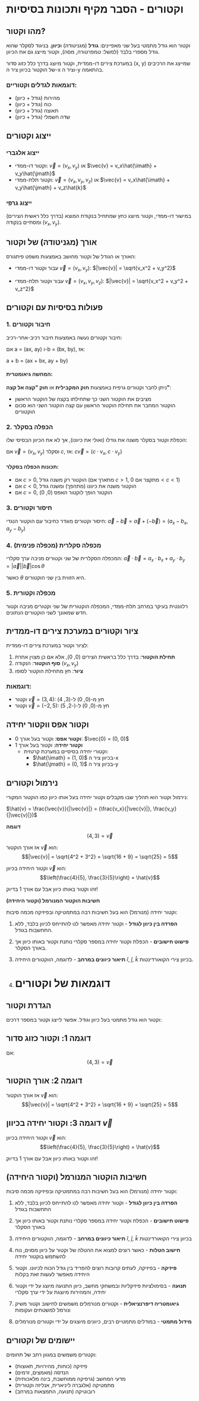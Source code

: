 # וקטורים - הסבר מקיף ותכונות בסיסיות

## מהו וקטור?

וקטור הוא גודל מתמטי בעל שני מאפיינים: **גודל** (מגניטודה) ו**כיוון**. בניגוד לסקלר שהוא גודל מספרי בלבד (למשל: טמפרטורה, מסה), וקטור מייצג גם את הכיוון.

במערכת צירים דו-ממדית, וקטור מיוצג בדרך כלל כזוג סדור (x, y) שמייצג את הרכיבים של הוקטור בכיוון ציר ה-x וציר ה-y בהתאמה.

### דוגמאות לגדלים וקטוריים:
- מהירות (גודל + כיוון)
- כוח (גודל + כיוון)
- תאוצה (גודל + כיוון)
- שדה חשמלי (גודל + כיוון)

## ייצוג וקטורים

### ייצוג אלגברי
* וקטור דו-ממדי: $\vec{v} = (v_x, v_y)$ או $\vec{v} = v_x\hat{\imath} + v_y\hat{\jmath}$
* וקטור תלת-ממדי: $\vec{v} = (v_x, v_y, v_z)$ או $\vec{v} = v_x\hat{\imath} + v_y\hat{\jmath} + v_z\hat{k}$

### ייצוג גרפי
במישור דו-ממדי, וקטור מיוצג כחץ שמתחיל בנקודת המוצא (בדרך כלל ראשית הצירים) ומסתיים בנקודה $(v_x, v_y)$.

## אורך (מגניטודה) של וקטור

האורך או הגודל של וקטור מחושב באמצעות משפט פיתגורס:

* עבור וקטור דו-ממדי $\vec{v} = (v_x, v_y)$:
  $|\vec{v}| = \sqrt{v_x^2 + v_y^2}$

* עבור וקטור תלת-ממדי $\vec{v} = (v_x, v_y, v_z)$:
  $|\vec{v}| = \sqrt{v_x^2 + v_y^2 + v_z^2}$

## פעולות בסיסיות עם וקטורים

### 1. חיבור וקטורים

חיבור וקטורים נעשה באמצעות חיבור רכיב-אחר-רכיב:

אם a = (ax, ay) ו-b = (bx, by), אז:

a + b = (ax + bx, ay + by)

#### המחשה גיאומטרית:
ניתן לחבר וקטורים גרפית באמצעות **חוק המקבילית** או **חוק "קצה אל קצה"**:
- מציבים את הוקטור השני כך שתחילתו בקצה של הוקטור הראשון
- הוקטור המחבר את תחילת הוקטור הראשון עם קצה הוקטור השני הוא סכום הוקטורים

### 2. הכפלה בסקלר

הכפלת וקטור בסקלר משנה את גודלו (ואולי את כיוונו), אך לא את הכיוון הבסיסי שלו:

אם $\vec{v} = (v_x, v_y)$ וסקלר $c$, אז:
$c\vec{v} = (c \cdot v_x, c \cdot v_y)$

#### תכונות הכפלה בסקלר:
- אם $c > 0$, הוקטור רק משנה גודל (מתארך אם $c > 1$, מתקצר אם $0 < c < 1$)
- אם $c < 0$, הוקטור משנה את כיוונו (מתהפך) ומשנה גודל
- אם $c = 0$, הוקטור הופך לוקטור האפס (0, 0)

### 3. חיסור וקטורים

חיסור וקטורים מוגדר כחיבור עם הוקטור הנגדי:
$\vec{a} - \vec{b} = \vec{a} + (-\vec{b}) = (a_x - b_x, a_y - b_y)$

### 4. מכפלה סקלרית (מכפלה פנימית)

המכפלה הסקלרית של שני וקטורים מניבה ערך סקלרי:
$\vec{a} \cdot \vec{b} = a_x \cdot b_x + a_y \cdot b_y = |\vec{a}||\vec{b}|\cos\theta$

כאשר $\theta$ היא הזווית בין שני הוקטורים.

### 5. מכפלה וקטורית

רלוונטית בעיקר במרחב תלת-ממדי, המכפלה הוקטורית של שני וקטורים מניבה וקטור חדש שמאונך לשני הוקטורים הנתונים.

## ציור וקטורים במערכת צירים דו-ממדית

לציור וקטור במערכת צירים דו-ממדית:

1. **תחילת הוקטור**: בדרך כלל בראשית הצירים (0, 0), אלא אם כן מצוין אחרת
2. **סוף הוקטור**: הנקודה $(v_x, v_y)$
3. **ציור**: חץ מתחילת הוקטור לסופו

### דוגמאות:
- וקטור $\vec{v} = (3, 4)$: חץ מ-(0, 0) ל-(3, 4)
- וקטור $\vec{v} = (-2, 5)$: חץ מ-(0, 0) ל-(-2, 5)

## וקטור אפס ווקטור יחידה

- **וקטור אפס**: וקטור בעל אורך 0: $\vec{0} = (0, 0)$
- **וקטור יחידה**: וקטור בעל אורך 1
  - וקטורי יחידה בסיסיים במערכת קרטזית: 
    - $\hat{\imath} = (1, 0)$ בכיוון ציר ה-x
    - $\hat{\jmath} = (0, 1)$ בכיוון ציר ה-y

## נירמול וקטורים

נירמול וקטור הוא תהליך שבו מקבלים וקטור יחידה בעל אותו כיוון כמו הוקטור המקורי:

$\hat{v} = \frac{\vec{v}}{|\vec{v}|} = (\frac{v_x}{|\vec{v}|}, \frac{v_y}{|\vec{v}|})$

**דוגמה**
$$(4,3) = \vec{v}$$


אז אורך הוקטור $\vec{v}$ הוא:
$$|\vec{v}| = \sqrt{4^2 + 3^2} = \sqrt{16 + 9} = \sqrt{25} = 5$$

וקטור היחידה בכיוון $\vec{v}$ הוא:
$$\left(\frac{4}{5}, \frac{3}{5}\right) = \hat{v}$$

זהו וקטור באותו כיוון אבל עם אורך 1 בדיוק!

**חשיבות הוקטור המנורמל (וקטור היחידה)**

וקטור יחידה (מנורמל) הוא בעל חשיבות רבה במתמטיקה ובפיזיקה מכמה סיבות:

1. **הפרדה בין כיוון לגודל** - וקטור יחידה מאפשר לנו להתייחס לכיוון בלבד, ללא התחשבות בגודל.

2. **פישוט חישובים** - הכפלת וקטור יחידה במספר סקלרי נותנת וקטור באותו כיוון אך באורך הסקלר.

3. **תיאור כיוונים במרחב** - לדוגמה, הווקטורים היחידה $\hat{i}$, $\hat{j}$, $\hat{k}$ בכיוון צירי הקואורדינטות.

4. # דוגמאות של וקטורים

## הגדרת וקטור

וקטור הוא גודל מתמטי בעל כיוון וגודל. אפשר לייצג וקטור במספר דרכים:

## דוגמה 1: וקטור כזוג סדור
אם:
$$(4,3) = \vec{v}$$

## דוגמה 2: אורך הוקטור
אז אורך הוקטור $\vec{v}$ הוא:
$$|\vec{v}| = \sqrt{4^2 + 3^2} = \sqrt{16 + 9} = \sqrt{25} = 5$$

## דוגמה 3: וקטור יחידה בכיוון $\vec{v}$
וקטור היחידה בכיוון $\vec{v}$ הוא:
$$\left(\frac{4}{5}, \frac{3}{5}\right) = \hat{v}$$

זהו וקטור באותו כיוון אבל עם אורך 1 בדיוק!

## חשיבות הוקטור המנורמל (וקטור היחידה)

וקטור יחידה (מנורמל) הוא בעל חשיבות רבה במתמטיקה ובפיזיקה מכמה סיבות:

1. **הפרדה בין כיוון לגודל** - וקטור יחידה מאפשר לנו להתייחס לכיוון בלבד, ללא התחשבות בגודל

2. **פישוט חישובים** - הכפלת וקטור יחידה במספר סקלרי נותנת וקטור באותו כיוון אך באורך הסקלר

3. **תיאור כיוונים במרחב** - לדוגמה, הווקטורים היחידה $\hat{i}$, $\hat{j}$, $\hat{k}$ בכיוון צירי הקואורדינטות

4. **חישוב הטלות** - כאשר רוצים למצוא את ההטלה של וקטור על כיוון מסוים, נוח להשתמש בוקטור יחידה

5. **פיזיקה** - בפיזיקה, לעתים קרובות רוצים להפריד בין גודל הכוח לכיוונו. וקטור היחידה מאפשר לעשות זאת בקלות

6. **תנועה** - בסימולציות פיזיקליות ובמשחקי מחשב, כיוון התנועה מיוצג על ידי וקטור יחידה, והמהירות מיוצגת על ידי ערך סקלרי

7. **גיאומטריה דיפרנציאלית** - וקטורים מנורמלים משמשים לחישוב וקטור משיק ונורמל למשטחים ועקומות

8. **מידול מתמטי** - במודלים מתמטיים רבים, כיוונים מיוצגים על ידי וקטורים מנורמלים

## יישומים של וקטורים

וקטורים משמשים במגוון רחב של תחומים:
- פיזיקה (כוחות, מהירויות, תאוצות)
- הנדסה (מאמצים, זרמים)
- מדעי המחשב (גרפיקה ממוחשבת, בינה מלאכותית)
- מתמטיקה (אלגברה ליניארית, אנליזה וקטורית)
- רובוטיקה (תנועה, התמצאות במרחב)
